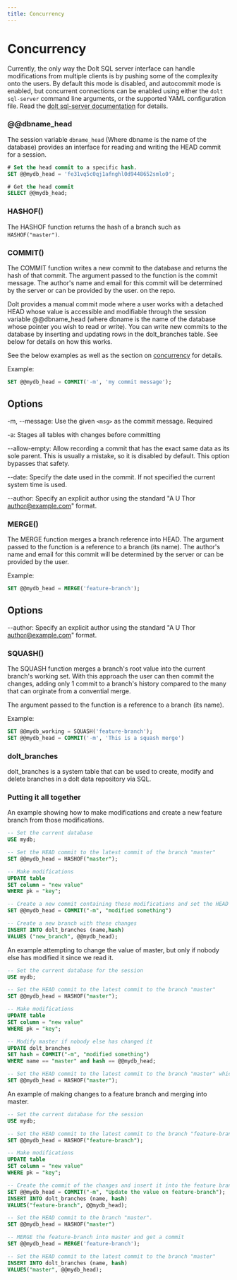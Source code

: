 ```yaml
---
title: Concurrency
---
```


# Concurrency

Currently, the only way the Dolt SQL server interface can handle modifications from multiple clients is by pushing some of the complexity onto the users. By default this mode is disabled, and autocommit mode is enabled, but concurrent connections can be enabled using either the `dolt sql-server` command line arguments, or the supported YAML configuration file. Read the [dolt sql-server documentation](../cli.md#dolt-sql-server) for details.

### @@dbname\_head

The session variable `dbname_head` \(Where dbname is the name of the database\) provides an interface for reading and writing the HEAD commit for a session.

```sql
# Set the head commit to a specific hash.
SET @@mydb_head = 'fe31vq5c0qj1afnghl0d9448652smlo0';

# Get the head commit
SELECT @@mydb_head;
```

### HASHOF\(\)

The HASHOF function returns the hash of a branch such as `HASHOF("master")`.

### COMMIT\(\)

The COMMIT function writes a new commit to the database and returns the hash of that commit. The argument passed to the function is the commit message. The author's name and email for this commit will be determined by the server or can be provided by the user. on the repo.

Dolt provides a manual commit mode where a user works with a detached HEAD whose value is accessible and modifiable through the session variable @@dbname\_head \(where dbname is the name of the database whose pointer you wish to read or write\). You can write new commits to the database by inserting and updating rows in the dolt\_branches table. See below for details on how this works.

See the below examples as well as the section on [concurrency](concurrency.md) for details.

Example:

```sql
SET @@mydb_head = COMMIT('-m', 'my commit message');
```

## Options

-m, --message: Use the given `<msg>` as the commit message. Required

-a: Stages all tables with changes before committing

--allow-empty: Allow recording a commit that has the exact same data as its sole parent. This is usually a mistake, so it is disabled by default. This option bypasses that safety.

--date: Specify the date used in the commit. If not specified the current system time is used.

--author: Specify an explicit author using the standard "A U Thor author@example.com" format.

### MERGE\(\)

The MERGE function merges a branch reference into HEAD. The argument passed to the function is a reference to a branch \(its name\). The author's name and email for this commit will be determined by the server or can be provided by the user.

Example:

```sql
SET @@mydb_head = MERGE('feature-branch');
```

## Options

--author: Specify an explicit author using the standard "A U Thor author@example.com" format.

### SQUASH\(\)

The SQUASH function merges a branch's root value into the current branch's working set. With this approach the user can then commit the changes, adding only 1 commit to a branch's
history compared to the many that can orginate from a convential merge.

The argument passed to the function is a reference to a branch \(its name\).

Example:

```sql
SET @@mydb_working = SQUASH('feature-branch');
SET @@mydb_head = COMMIT('-m', 'This is a squash merge')
```
### dolt\_branches

dolt\_branches is a system table that can be used to create, modify and delete branches in a dolt data repository via SQL.

### Putting it all together

An example showing how to make modifications and create a new feature branch from those modifications.

```sql
-- Set the current database
USE mydb;

-- Set the HEAD commit to the latest commit of the branch "master"
SET @@mydb_head = HASHOF("master");

-- Make modifications
UPDATE table
SET column = "new value"
WHERE pk = "key";

-- Create a new commit containing these modifications and set the HEAD commit for this session to that commit
SET @@mydb_head = COMMIT("-m", "modified something")

-- Create a new branch with these changes
INSERT INTO dolt_branches (name,hash)
VALUES ("new_branch", @@mydb_head);
```

An example attempting to change the value of master, but only if nobody else has modified it since we read it.

```sql
-- Set the current database for the session
USE mydb;

-- Set the HEAD commit to the latest commit to the branch "master"
SET @@mydb_head = HASHOF("master");

-- Make modifications
UPDATE table
SET column = "new value"
WHERE pk = "key";

-- Modify master if nobody else has changed it
UPDATE dolt_branches
SET hash = COMMIT("-m", "modified something")
WHERE name == "master" and hash == @@mydb_head;

-- Set the HEAD commit to the latest commit to the branch "master" which we just wrote
SET @@mydb_head = HASHOF("master");
```

An example of making changes to a feature branch and merging into master.

```sql
-- Set the current database for the session
USE mydb;

-- Set the HEAD commit to the latest commit to the branch "feature-branch"
SET @@mydb_head = HASHOF("feature-branch");

-- Make modifications
UPDATE table
SET column = "new value"
WHERE pk = "key";

-- Create the commit of the changes and insert it into the feature branch
SET @@mydb_head = COMMIT("-m", "Update the value on feature-branch");
INSERT INTO dolt_branches (name, hash)
VALUES("feature-branch", @@mydb_head);

-- Set the HEAD commit to the branch "master".
SET @@mydb_head = HASHOF("master")

-- MERGE the feature-branch into master and get a commit
SET @@mydb_head = MERGE('feature-branch');

-- Set the HEAD commit to the latest commit to the branch "master"
INSERT INTO dolt_branches (name, hash)
VALUES("master", @@mydb_head);
```
